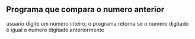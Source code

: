 ## Programa que compara o numero anterior
usuario digite um numero inteiro, o programa retorna se o numero digitado é igual o numero digitado anteriormente